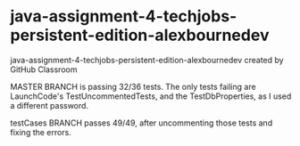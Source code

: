 # java-assignment-4-techjobs-persistent-edition-alexbournedev
java-assignment-4-techjobs-persistent-edition-alexbournedev created by GitHub Classroom

MASTER BRANCH is passing 32/36 tests. The only tests failing are LaunchCode's TestUncommentedTests, and the TestDbProperties, as I used a different password.

testCases BRANCH passes 49/49, after uncommenting those tests and fixing the errors.
